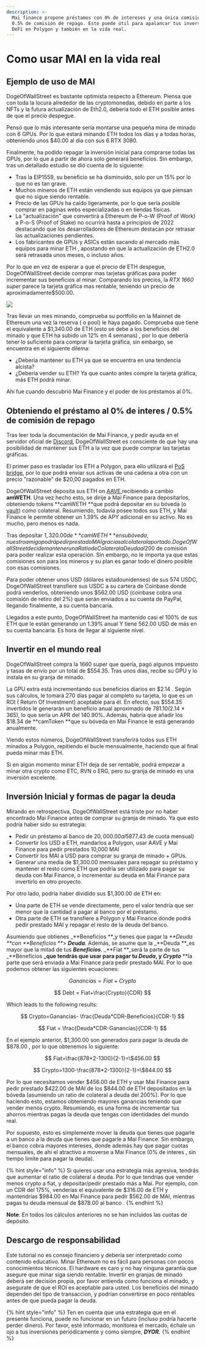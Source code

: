 ```yaml
---
description: >-
  Mai finance propone préstamos con 0% de intereses y una única comisión del
  0.5% de comisión de repago. Esto puede útil para apalancar tus inversiones en
  DeFi en Polygon y también en la vida real.
---
```


# Como usar MAI en la vida real

## Ejemplo de uso de MAI

DogeOfWallStreet es bastante optimista respecto a Ethereum. Piensa que con toda la locura alrededor de las cryptomonedas, debido en parte a los NFTs y la futura actualización de Eth2.0, debería todo el ETH posible antes de que el precio despegue.

Pensó que lo más interesante sería montarse una pequeña mina de minado con 6 GPUs. Por lo que estará minando ETH todos los días y a todas horas, obteniendo unos $40.00 al dia con sus 6 RTX 3080.

Finalmente, ha podido repagar la inversión inicial para comprarse todas las GPUs, por lo que a partir de ahora solo generará beneficios. Sin embargo, tras un detallado estudio se dió cuenta de lo siguiente:

* Tras la EIP1559, su beneficio se ha disminuido, solo por un 15% por lo que no es tan grave.
* Muchos mineros de ETH están vendiendo sus equipos ya que piensan que no sigue siendo rentable.
* Precio de las GPUs ha caído ligeramente, por lo que sería posible comprar en páginas webs especializadas o en tiendas físicas.
* La "actualización" que convertirá a Ethereum de P-o-W (Proof of Work) a P-o-S (Proof of Stake) no ocurrirá hasta a principios de 2022 destacando que los desarrolladores de Ethereum destacan por retrasar las actualizaciones pendientes.
* Los fabricantes de GPUs y ASICs están sacando al mercado más equipos para minar ETH , apostando en que la actualización de ETH2.0 será retrasada unos meses, o incluso años.

Por lo que en vez de esperar a que el precio de ETH despegue, DogeOfWallStreet decide comprar mas tarjetas gráficas para poder incrementar sus beneficios al minar. Comparando los precios, la _RTX 1660 super_ parece la tarjeta gráfica mas rentable, teniendo un precio de aproximadamente$500.00.

![](<.gitbook/assets/Screen Shot 2021-08-13 at 12.07.41 PM.png>)

Tras llevar un mes minando, comprueba su portfolio en la Mainnet de Ethereum una vez la reserva ( o pool) le haya pagado. Comprueba que tiene el equivalente a $1,340.00 de ETH (esto se debe a los beneficios del minado y que ETH ha subido un 12% en 4 semanas) , por lo que debería tener lo suficiente para comprar la tarjeta gráfica, sin embargo, se encuentra en el siguiente dilema:

* ¿Debería mantener su ETH ya que se encuentra en una tendencia alcista?
* ¿Debería vender su ETH? Ya que cuanto antes compre la tarjeta gráfica, más ETH podrá minar.

Ahí fue cuando descubrió Mai Finance y el poder de los préstamos al 0%.

## Obteniendo el préstamo al 0% de interes / 0.5% de comisión de repago

Tras leer toda la documentación de Mai Finance, y pedir ayuda en el servidor oficial de [Discord](https://discord.gg/mQq55j65xJ), DogeOfWallStreet es consciente de que hay una posibilidad de mantener sus ETH a la vez que puede comprar las tarjetas gráficas.

El primer paso es trasladar los ETH a Polygon, para ello utilizará el  [PoS bridge](https://wallet.matic.network/bridge), por lo que podrá enviar sus activas de una cadena a otra con un precio "razonable" de $20,00 pagados en ETH.

DogeOfWallStreet deposita sus ETH on [AAVE ](https://app.aave.com)recibiendo a cambio **amWETH**. Una vez hecho esto, se dirije a Mai Finance para depositarlos, obteniendo tokens  **camWETH **que podrá depositar en su bóveda (o [vault](https://app.mai.finance/vaults)) como colateral. Resumiendo, todavía posee todos sus ETH, y Mai Finance le permite obtener un 1.39% de APY adicional en su activo. No es mucho, pero menos es nada.

Tras depositar $1,320.00 de **camWETH **en su bóveda, nuestro amigo podrá pedir prestado MAI gracias al colateral aportado. DogeOfWallStreet decide mantener una Ratio de Colateral a Deuda al 200%, por lo que sólo pedirá 600 MAI. Luego utiliza la página de [anchor ](https://app.mai.finance/anchor)para obtener 594 USDC (la página cobra un 1% de comisión). Una vez hecho esto, decide llevar los USDC a la mainnet de ETH, por lo que tendrá que volver a pagar 20$ de comisión para poder realizar esta operación. Sin embargo, no le importa ya que estas comisiones son para los mineros y su plan es ganar todo el dinero posible con esas comisiones.

Para poder obtener unos USD (dólares estadounidenses) de sus 574 USDC, DogeOfWallStreet transfiere sus USDC a su cartera de Coinbase donde podrá venderlos, obteniendo unos $562.00 USD (coinbase cobra una comisión de retiro del 2%) que serán enviados a su cuenta de PayPal, llegando finalmente, a su cuenta bancaria.

Llegados a este punto, DogeOfWallStreet ha mantenido casi el 100% de sus ETH que le están generando un 1.39% anual Y tiene 562.00 USD de más en su cuenta bancaria. Es hora de llegar al siguiente nivel.

## Invertir en el mundo real

DogeOfWallStreet compra la 1660 super que quería, pagó algunos impuesto y tasas de envío por un total de $554.35. Tras unos dias, recibe su GPU y lo instala en su granja de minado.

La GPU extra está incrementando sus beneficios diarios en $2.14 . Según sus cálculos, le tomará 270 días pagar al completo su tarjeta, lo que es un ROI ( Return Of Investment) aceptable para él. En efecto, sus $554.35 invertidos le generarán un beneficio anual aproximado de $781.10 ($2.14 \* 365), lo que sería un APR del 140.90%. Además, habría que añadir los $18.34 de **camToken **que su bóveda en Mai Finance le está generando anualmente.

Viendo estos números, DogeOfWallStreet transferirá todos sus ETH minados a Polygon, repitiendo el bucle mensualmente, haciendo que al final pueda minar más ETH.

Si en algún momento minar ETH deja de ser rentable,  podrá empezar a minar otra crypto como ETC, RVN o ERG, pero su granja de minado es una inversión excelente.

## Inversión Inicial y formas de pagar la deuda

Mirando en retrospectiva, DogeOfWallStreet está triste por no haber encontrado Mai Finance antes de comprar su granja de minado. Ya que esto podría haber sido su estrategia:

* Pedir un préstamo al banco de $20,000.00 al 5% con 2 años de amortización ($877.43 de cuota mensual)
* Convertir los USD a ETH, mandarlos a Polygon, usar AAVE y Mai Finance para pedir prestados 10,000 MAI
* Convertir los MAI a USD para comprar su granja de minado + GPUs.
* Generar una media de $1,300.00 mensuales para repagar su préstamo y mantener el resto como ETH que podría ser utilizado para pagar su deuda con Mai Finance, o incrementar su deuda en Mai Finance para invertirlo en otro proyecto.

Por otro lado, podría haber dividido sus $1,300.00 de ETH en:

* Una parte de ETH se vende directamente, pero el valor tendría que ser menor que la cantidad a pagar al banco por el préstamo.
* Otra parte de ETH se transfiere a Polygon y Mai Finance donde podrá pedir prestado MAI y repagar el resto de la deuda del banco.

Asumiendo que obtienes _**Beneficios **_y tienes que pagar la _**Deuda **con_ _**Beneficios **_> _**Deuda**_. Además, se asume que la _**Deuda **_es mayor que la mitad de tus _**Beneficios**_.  _**Fiat **_será la parte de tus _**Beneficios **_que tendrás que usar para pagar tu _**Deuda**_, y _**Crypto**_** **la parte que será enviada a Mai Finance para pedir prestado MAI. Por lo que podemos obtener las siguientes ecuaciones:

$$
Ganancias= Fiat + Crypto
$$

$$
Debt = Fiat+\frac{Crypto}{CDR}
$$

Which leads to the following results:

$$
Crypto=Ganancias- \frac{Deuda*CDR-Beneficios}{CDR-1}
$$

$$
Fiat = \frac{Deuda*CDR-Ganancias}{CDR-1}
$$

En el ejemplo anterior, $1,300.00 son generados para pagar la deuda de $878.00 , por lo que obtenemos lo siguiente:

$$
Fiat=\frac{878*2-1300}{2-1}=\$456.00
$$

$$
Crypto=1300-\frac{878*2-1300}{2-1}=\$844.00
$$

Por lo que necesitamos vender $456.00 de ETH y usar Mai Finance para pedir prestado $422.00 de MAI de los $844.00 de ETH depositados en la bóveda (asumiendo un ratio de colateral a deuda del 200%). Por lo que haciendo esto, estamos obteniendo mayores ganancias teniendo que vender menos crypto. Resumiendo, es una forma de incrementar tus ahorros mientras pagas la deuda que tengas con identidades del mundo real.

Por supuesto, esto es simplemente mover la deuda que tienes que pagarle a un banco a la deuda que tienes que pagarle a Mai Finance. Sin embargo, el banco cobra mayores intereses, donde además hay que pagar cuotas mensuales, de ahí el atractivo a moverse a Mai Finance (0% de interes , sin tiempo limite para pagar la deuda).

{% hint style="info" %}
Si quieres usar una estrategia más agresiva, tendrás que aumentar el ratio de colateral a deuda. Por lo que tendrías que vender menos crypto a fiat, y depositar/pedir prestado más a Mai. Por ejemplo, con un CDR del 175%, venderías el equivalente de $316.00 de ETH y mantendrías $984.00 en Mai Finance para pedir $562.00 de MAI, mientras pagas tu deuda mensual de $878.00 al banco .
{% endhint %}

**Note**: En todos los cálculos anteriores no se han incluidos las cuotas de depósito.

## Descargo de responsabilidad

Este tutorial no es consejo financiero y debería ser interpretado como contenido educativo. Minar Ethereum no es fácil para personas con pocos conocimientos técnicos. El hardware es caro y no hay ninguna garantía que asegure que minar siga siendo rentable. Invertir en granjas de minado deberá ser decisión propia, por favor entienda como funciona el minado, y asegurate de que el ROI es aceptable para usted. Los beneficios del minado dependen del tipo de transaccion, y podrían convertirse en poco rentables antes de que pueda pagar la deuda.

{% hint style="info" %}
Ten en cuenta que una estrategia que en el presente funciona, puede no funcionar en un futuro (incluso podría hacerte perder dinero). Por favor, esté informado, monitorea el mercado, échale un ojo a tus inversiones periódicamente y como siempre, _**DYOR.**_
{% endhint %}

